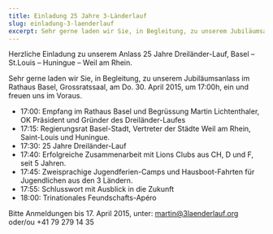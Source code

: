 ```yaml
---
title: Einladung 25 Jahre 3-Länderlauf
slug: einladung-3-laenderlauf
excerpt: Sehr gerne laden wir Sie, in Begleitung, zu unserem Jubiläumsanlass im Rathaus Basel, Grossratssaal, am Do. 30. April 2015, um 17:00h, ein und freuen uns im Voraus.
---
```


Herzliche Einladung zu unserem Anlass 25 Jahre Dreiländer-Lauf, Basel – St.Louis – Huningue – Weil am Rhein.

Sehr gerne laden wir Sie, in Begleitung, zu unserem Jubiläumsanlass im Rathaus Basel, Grossratssaal, am Do. 30. April 2015, um 17:00h, ein und freuen uns im Voraus.

- 17:00: Empfang im Rathaus Basel und Begrüssung Martin Lichtenthaler, OK Präsident und Gründer des Dreiländer-Laufes
- 17:15: Regierungsrat Basel-Stadt, Vertreter der Städte Weil am Rhein, Saint-Louis und Huningue.
- 17:30: 25 Jahre Dreiländer-Lauf
- 17:40: Erfolgreiche Zusammenarbeit mit Lions Clubs aus CH, D und F, seit 5 Jahren.
- 17:45: Zweisprachige Jugendferien-Camps und Hausboot-Fahrten für Jugendlichen aus den 3 Ländern.
- 17:55: Schlusswort mit Ausblick in die Zukunft
- 18:00: Trinationales Feundschafts-Apéro

Bitte Anmeldungen bis 17. April 2015, unter: martin@3laenderlauf.org oder/ou +41 79 279 14 35
